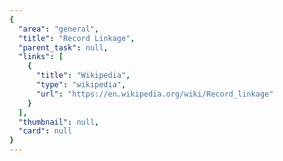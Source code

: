 ```yaml
---
{
  "area": "general",
  "title": "Record Linkage",
  "parent_task": null,
  "links": [
    {
      "title": "Wikipedia",
      "type": "wikipedia",
      "url": "https://en.wikipedia.org/wiki/Record_linkage"
    }
  ],
  "thumbnail": null,
  "card": null
}
---
```


